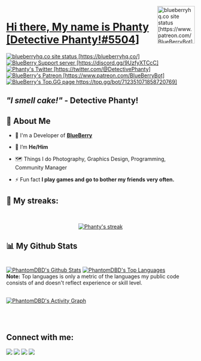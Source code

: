 <p>
    <!-- My PFP -->
    <img/>
        <a href="https://www.patreon.com/BlueBerryHQ">
        <img class="avatar img-fluid mt-2" src="https://i.imgur.com/7vhEfiY.jpg" alt="blueberryhq.co site status [https://www.patreon.com/BlueBerryBot]" align="right" width="100" height="100" />
    <!-- My Name -->
    <h1>Hi there, My name is Phanty 
        <!-- My Discord Tag -->
        [<a href="https://blueberryhq.co/">Detective Phanty!#5504</a>]
    </h1>    
    <!-- My Site -->
    <a href="https://app.netlify.com/sites/blueberryhq.co/deploys">
        <img src="https://api.netlify.com/api/v1/badges/f378c5f3-9bd7-43b8-b83d-ddc3ffb0d809/deploy-status" alt="blueberryhq.co site status [https://blueberryhq.co/]" />
    </a>
    <!-- My Server -->
    <a href="https://discord.gg/9UzfyXTCcC">
        <img src="https://discordapp.com/api/guilds/666312150775758853/widget.png" alt="BlueBerry Support server [https://discord.gg/9UzfyXTCcC]" />
    </a>
    <!-- My Twitter -->
    <a href="https://twitter.com/@DetectivePhanty">
        <img src="https://img.shields.io/twitter/follow/@DetectivePhanty?style=flat-square" alt="Phanty's Twitter [https://twitter.com/@DetectivePhanty]" />
    </a>
    <!-- My Patreon -->
    <a href="https://www.patreon.com/BlueBerryBot">
        <img src="https://img.shields.io/badge/Donate-Patreon-%23F96854" alt="BlueBerry's Patreon [https://www.patreon.com/BlueBerryBot]" />
    </a>
    <!-- My Bot Page -->
    <a href="https://top.gg/bot/712351071858720769">
        <img src="https://top.gg/api/widget/owner/712351071858720769.svg" alt="BlueBerry's Top.GG page https://top.gg/bot/712351071858720769]" />
    </a>
    <!-- My Quote -->
    <h2><b><i> "I smell cake!" </i> - Detective Phanty! </b></h2>
</p>

## 🍣 About Me 

- 🔭 I'm a Developer of **[BlueBerry](https://top.gg/bot/712351071858720769)**

- 🌱 I’m **He/Him**

- 🗺️ Things I do Photography, Graphics Design, Programming, Community Manager 

- ⚡ Fun fact **I play games and go to bother my friends very often.**

## 🚀 My streaks:

<!-- [![React Badge](https://img.shields.io/badge/-React-61DBFB?style=for-the-badge&labelColor=black&logo=react&logoColor=61DBFB)](#)  [![Javascript Badge](https://img.shields.io/badge/-Javascript-F0DB4F?style=for-the-badge&labelColor=black&logo=javascript&logoColor=F0DB4F)](#) [![Typescript Badge](https://img.shields.io/badge/-Typescript-007acc?style=for-the-badge&labelColor=black&logo=typescript&logoColor=007acc)](#) [![Nodejs Badge](https://img.shields.io/badge/-Nodejs-3C873A?style=for-the-badge&labelColor=black&logo=node.js&logoColor=3C873A)](#) [![GraphQL Badge](https://img.shields.io/badge/-GraphQl-e535ab?style=for-the-badge&labelColor=black&logo=node.js&logoColor=e535ab)](#) -->
<br/>

<p align="center">
    <a href="https://github.com/PhantomDBD/github-readme-streak-stats">
        <img title="🔥 Get streak stats for your profile at git.io/streak-stats" alt="Phanty's streak" src="https://github-readme-streak-stats.herokuapp.com/?user=PhantomDBD&theme=black-ice&hide_border=true&stroke=0000&background=060A0CD0"/>
    </a>
</p>

## 📊 My Github Stats

  <br/>
    <a href="https://github.com/PhantomDBD/github-readme-stats"><img alt="PhantomDBD's Github Stats" src="https://github-readme-stats.vercel.app/api?username=PhantomDBD&show_icons=true&count_private=true&theme=react&hide_border=true&bg_color=0D1117" /></a>
  <a href="https://github.com/PhantomDBD/github-readme-stats"><img alt="PhantomDBD's Top Languages" src="https://github-readme-stats.vercel.app/api/top-langs/?username=PhantomDBD&langs_count=8&count_private=true&layout=compact&theme=react&hide_border=true&bg_color=0D1117" /></a>
  <br/>
  <b>Note:</b> Top languages is only a metric of the languages my public code consists of and doesn't reflect experience or skill level.


<br/>
<br/>

<a href="https://github.com/PhantomDBD/github-readme-activity-graph"><img alt="PhantomDBD's Activity Graph" src="https://activity-graph.herokuapp.com/graph?username=PhantomDBD&bg_color=0D1117&color=5BCDEC&line=5BCDEC&point=FFFFFF&hide_border=true" /></a>

<br/>
<br/>

## Connect with me:
<p align="left">

<a href = "https://twitter.com/@DetectivePhanty"><img src="https://img.icons8.com/color/48/000000/twitter--v1.png"/></a>
<a href = "https://discord.gg/9UzfyXTCcC"><img src="https://img.icons8.com/fluency/48/000000/discord-logo.png"/></a>
<a href = "https://www.instagram.com/detective_phanty/"><img src="https://img.icons8.com/fluent/48/000000/instagram-new.png"/></a>
<a href = "https://www.youtube.com/channel/UC6OBly70SKct1-k5wmlM3pw"><img src="https://img.icons8.com/color/48/000000/youtube-play.png"/></a>

</p>
